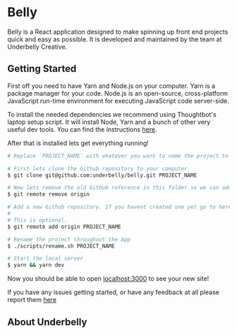 # Belly

Belly is a React application designed to make spinning up front end projects quick and easy as
possible. It is developed and maintained by the team at Underbelly Creative.

## Getting Started
First off you need to have Yarn and Node.js on your computer. Yarn is a package manager for your code. Node.js is an open-source, cross-platform JavaScript run-time environment for executing JavaScript code server-side.

To install the needed dependencies we recommend using Thoughtbot's laptop setup script. It will install Node, Yarn and a bunch of other very useful dev tools. You can find the instructions [here](https://github.com/thoughtbot/laptop#install).

After that is installed lets get everything running!

```sh
# Replace `PROJECT_NAME` with whatever you want to name the project to be. Also do not copy the `$`.

# First lets clone the Github repository to your computer.
$ git clone git@github.com:underbelly/belly.git PROJECT_NAME

# Now lets remove the old Github reference in this folder so we can add a different one.
$ git remote remove origin

# Add a new Github repository. If you havent created one yet go to here https://github.com/new.
#
# This is optional.
$ git remote add origin PROJECT_NAME

# Rename the project throughout the App
$ ./scripts/rename.sh PROJECT_NAME

# Start the local server
$ yarn && yarn dev

```

Now you should be able to open [localhost:3000](http://localhost:3000) to see your new site!

If you have any issues getting started, or have any feedback at all please report them [here](https://github.com/underbelly/belly/issues/new?title=[ReadMe]%20Getting%20Started)

## About Underbelly

